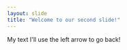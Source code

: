 ```yaml
---
layout: slide
title: "Welcome to our second slide!"
---
```

My text
I'll use the left arrow to go back!
